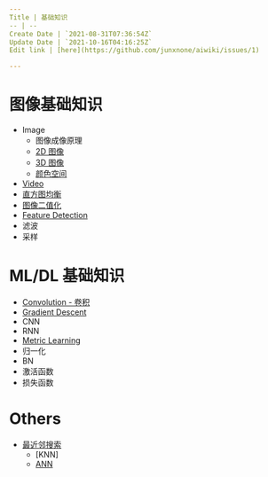 ```yaml
---
Title | 基础知识
-- | --
Create Date | `2021-08-31T07:36:54Z`
Update Date | `2021-10-16T04:16:25Z`
Edit link | [here](https://github.com/junxnone/aiwiki/issues/1)

---
```

# 图像基础知识

- Image
  - 图像成像原理
  - [2D 图像](./2D_Images)
  - [3D 图像](./3D_Images)
  - [颜色空间](./Image_Color_Spaces)
- [Video](./Video)
- [直方图均衡](/Histogram_Equalization)
- [图像二值化](/Image_Thresholding)
- [Feature Detection](/Feature_Detection)
- 滤波
- 采样

# ML/DL 基础知识

- [Convolution - 卷积](/Convolution_Summary.md)
- [Gradient Descent](https://github.com/junxnone/ml/issues/89)
- CNN
- RNN
- [Metric Learning](https://github.com/junxnone/tech-io/issues/610)
- 归一化
- BN
- 激活函数
- 损失函数

# Others

- [最近邻搜索](/Nearest_Neighbor_Search)
  - [KNN]
  - [ANN](/Approximate_Nearest_Neighbor)
